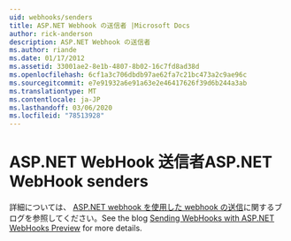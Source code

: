 ```yaml
---
uid: webhooks/senders
title: ASP.NET Webhook の送信者 |Microsoft Docs
author: rick-anderson
description: ASP.NET Webhook の送信者
ms.author: riande
ms.date: 01/17/2012
ms.assetid: 33001ae2-8e1b-4807-8b02-16c7fd8ad38d
ms.openlocfilehash: 6cf1a3c706dbdb97ae62fa7c21bc473a2c9ae96c
ms.sourcegitcommit: e7e91932a6e91a63e2e46417626f39d6b244a3ab
ms.translationtype: MT
ms.contentlocale: ja-JP
ms.lasthandoff: 03/06/2020
ms.locfileid: "78513928"
---
```

# <a name="aspnet-webhook-senders"></a><span data-ttu-id="2a9a9-103">ASP.NET WebHook 送信者</span><span class="sxs-lookup"><span data-stu-id="2a9a9-103">ASP.NET WebHook senders</span></span>

<span data-ttu-id="2a9a9-104">詳細については、 [ASP.NET webhook を使用した webhook の送信](https://devblogs.microsoft.com/aspnet/sending-webhooks-with-asp-net-webhooks-preview/)に関するブログを参照してください。</span><span class="sxs-lookup"><span data-stu-id="2a9a9-104">See the blog [Sending WebHooks with ASP.NET WebHooks Preview](https://devblogs.microsoft.com/aspnet/sending-webhooks-with-asp-net-webhooks-preview/) for more details.</span></span>
